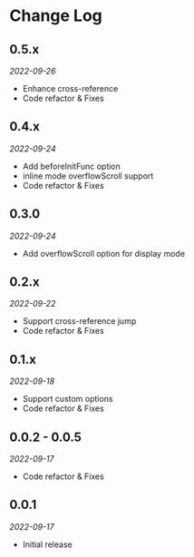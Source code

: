 # Change Log

## 0.5.x

*2022-09-26*

- Enhance cross-reference
- Code refactor & Fixes

## 0.4.x

*2022-09-24*

- Add beforeInitFunc option
- inline mode overflowScroll support
- Code refactor & Fixes

## 0.3.0

*2022-09-24*

- Add overflowScroll option for display mode

## 0.2.x

*2022-09-22*

- Support cross-reference jump
- Code refactor & Fixes

## 0.1.x

*2022-09-18*

- Support custom options
- Code refactor & Fixes

## 0.0.2 - 0.0.5

*2022-09-17*

- Code refactor & Fixes

## 0.0.1

*2022-09-17*

- Initial release
